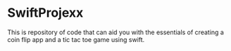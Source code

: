 # SwiftProjexx
This is repository of code that can aid you with the essentials of creating a coin flip app and a tic tac toe game using swift.
